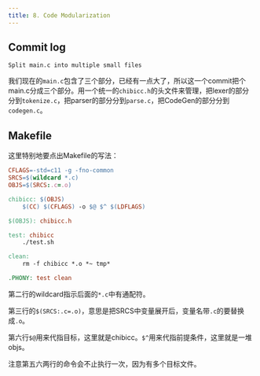```yaml
---
title: 8. Code Modularization
---
```


## Commit log

```plaintext
Split main.c into multiple small files
```

我们现在的`main.c`包含了三个部分，已经有一点大了，所以这一个commit把个main.c分成三个部分。用一个统一的`chibicc.h`的头文件来管理，把lexer的部分分到`tokenize.c`，把parser的部分分到`parse.c`，把CodeGen的部分分到`codegen.c`。

## Makefile

这里特别地要点出Makefile的写法：

```makefile
CFLAGS=-std=c11 -g -fno-common
SRCS=$(wildcard *.c)
OBJS=$(SRCS:.c=.o)

chibicc: $(OBJS)
	$(CC) $(CFLAGS) -o $@ $^ $(LDFLAGS)

$(OBJS): chibicc.h

test: chibicc
	./test.sh

clean:
	rm -f chibicc *.o *~ tmp*

.PHONY: test clean
```

第二行的wildcard指示后面的`*.c`中有通配符。

第三行的`$(SRCS:.c=.o)`，意思是把SRCS中变量展开后，变量名带`.c`的要替换成`.o`。

第六行`$@`用来代指目标，这里就是chibicc。`$^`用来代指前提条件，这里就是一堆objs。

注意第五六两行的命令会不止执行一次，因为有多个目标文件。
